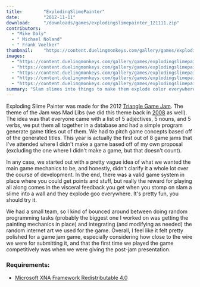 ```yaml
---
title:        "ExplodingSlimePainter"
date:         "2012-11-11"
download:     "/downloads/games/explodingslimepainter_121111.zip"
contributors: 
  - "Mike Daly"
  - " Michael Noland"
  - " Frank Voelker"
thumbnail:    "https://content.duelingmonkeys.com/gallery/games/explodingslimepainter/explodingslimepainter_thumb.png"
images: 
  - "https://content.duelingmonkeys.com/gallery/games/explodingslimepainter/explodingslimepainter_1.jpg"
  - "https://content.duelingmonkeys.com/gallery/games/explodingslimepainter/explodingslimepainter_2.jpg"
  - "https://content.duelingmonkeys.com/gallery/games/explodingslimepainter/explodingslimepainter_3.jpg"
  - "https://content.duelingmonkeys.com/gallery/games/explodingslimepainter/explodingslimepainter_4.jpg"
  - "https://content.duelingmonkeys.com/gallery/games/explodingslimepainter/explodingslimepainter_5.jpg"
summary: "Slam slimes into things to make them explode color everywhere."
---
```

Exploding Slime Painter was made for the 2012 [Triangle Game Jam](http://www.trianglegamejam.com/). The theme of the Jam was Mad Libs (we did this theme back in [2008](/games/double-beer-blaster.html) as well). The idea was that everyone came with a list of 5 adjectives, 5 nouns, and 5 verbs, we put them all together in a database and had a simple program generate game titles out of them. We had to pitch game concepts based off of the generated titles. This year is actually the first out of 8 game jams that I've attended where I didn't make a game based off of my own proposal (excluding the one where I didn't make a game, but that doesn't count).

In any case, we started out with a pretty vague idea of what we wanted the main game mechanics to be, and honestly, didn't clarify it a whole lot over the course of development. In the end, there was a valid game system in place where you could get points and stuff, but really the reward for playing all along comes in the visceral feedback you get when you stomp on slam a slime into a wall and they explode goo everywhere. It's pretty fun, you should try it.

We had a small team, so I kind of bounced around between doing random programming tasks (probably the biggest one I worked on was getting the painting mechanics in place) and integrating (and modifying as needed) the random internet art we used for the game. Overall, I feel like it felt pretty polished for a game jam game, especially considering how close to the wire we were for submitting it, and that the first time we played the game competitively was when we were giving the post-jam presentation.

### Requirements:

* [Microsoft XNA Framework Redistributable 4.0](http://www.microsoft.com/download/en/details.aspx?id=20914)



